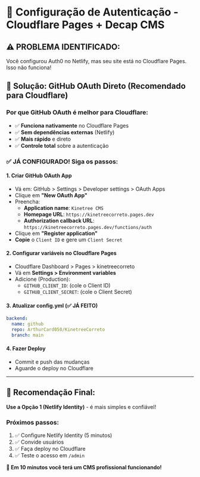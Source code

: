 # 🔐 Configuração de Autenticação - Cloudflare Pages + Decap CMS

## ⚠️ PROBLEMA IDENTIFICADO:
Você configurou Auth0 no Netlify, mas seu site está no Cloudflare Pages. Isso não funciona!

## 🎯 Solução: GitHub OAuth Direto (Recomendado para Cloudflare)

### **Por que GitHub OAuth é melhor para Cloudflare:**
- ✅ **Funciona nativamente** no Cloudflare Pages
- ✅ **Sem dependências externas** (Netlify)
- ✅ **Mais rápido** e direto
- ✅ **Controle total** sobre a autenticação

### **✅ JÁ CONFIGURADO! Siga os passos:**

#### 1. **Criar GitHub OAuth App**
- Vá em: GitHub > Settings > Developer settings > OAuth Apps
- Clique em **"New OAuth App"**
- Preencha:
  - **Application name**: `Kinetree CMS`
  - **Homepage URL**: `https://kinetreecorreto.pages.dev`
  - **Authorization callback URL**: `https://kinetreecorreto.pages.dev/functions/auth`
- Clique em **"Register application"**
- **Copie** o `Client ID` e gere um `Client Secret`

#### 2. **Configurar variáveis no Cloudflare Pages**
- Cloudflare Dashboard > Pages > kinetreecorreto
- Vá em **Settings > Environment variables**
- Adicione (Production):
  - `GITHUB_CLIENT_ID`: (cole o Client ID)
  - `GITHUB_CLIENT_SECRET`: (cole o Client Secret)

#### 3. **Atualizar config.yml (✅ JÁ FEITO)**
```yaml
backend:
  name: github
  repo: ArthurCard050/KinetreeCorreto
  branch: main
```

#### 4. **Fazer Deploy**
- Commit e push das mudanças
- Aguarde o deploy no Cloudflare

---

## 🎯 **Recomendação Final:**

**Use a Opção 1 (Netlify Identity)** - é mais simples e confiável!

### **Próximos passos:**
1. ✅ Configure Netlify Identity (5 minutos)
2. ✅ Convide usuários
3. ✅ Faça deploy no Cloudflare
4. ✅ Teste o acesso em `/admin`

**🎉 Em 10 minutos você terá um CMS profissional funcionando!**
